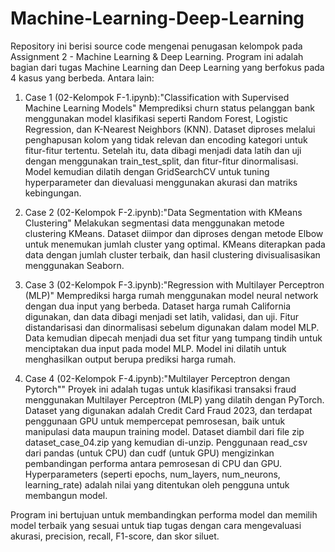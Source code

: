 # Machine-Learning-Deep-Learning
Repository ini berisi source code mengenai penugasan kelompok pada Assignment 2 - Machine Learning &amp; Deep Learning. Program ini adalah bagian dari tugas Machine Learning dan Deep Learning yang berfokus pada 4 kasus yang berbeda. Antara lain:
1. Case 1 (02-Kelompok F-1.ipynb):"Classification with Supervised Machine Learning Models"
Memprediksi churn status pelanggan bank menggunakan model klasifikasi seperti Random Forest, Logistic Regression, dan K-Nearest Neighbors (KNN).
Dataset diproses melalui penghapusan kolom yang tidak relevan dan encoding kategori untuk fitur-fitur tertentu. Setelah itu, data dibagi menjadi data latih dan uji dengan menggunakan train_test_split, dan fitur-fitur dinormalisasi. Model kemudian dilatih dengan GridSearchCV untuk tuning hyperparameter dan dievaluasi menggunakan akurasi dan matriks kebingungan.

2. Case 2 (02-Kelompok F-2.ipynb):"Data Segmentation with KMeans Clustering"
Melakukan segmentasi data menggunakan metode clustering KMeans. Dataset diimpor dan diproses dengan metode Elbow untuk menemukan jumlah cluster yang optimal. KMeans diterapkan pada data dengan jumlah cluster terbaik, dan hasil clustering divisualisasikan menggunakan Seaborn.

3. Case 3 (02-Kelompok F-3.ipynb):"Regression with Multilayer Perceptron (MLP)"
Memprediksi harga rumah menggunakan model neural network dengan dua input yang berbeda. Dataset harga rumah California digunakan, dan data dibagi menjadi set latih, validasi, dan uji. Fitur distandarisasi dan dinormalisasi sebelum digunakan dalam model MLP. Data kemudian dipecah menjadi dua set fitur yang tumpang tindih untuk menciptakan dua input pada model MLP. Model ini dilatih untuk menghasilkan output berupa prediksi harga rumah.

4. Case 4 (02-Kelompok F-4.ipynb):"Multilayer Perceptron dengan Pytorch""
Proyek ini adalah tugas untuk klasifikasi transaksi fraud menggunakan Multilayer Perceptron (MLP) yang dilatih dengan PyTorch. Dataset yang digunakan adalah Credit Card Fraud 2023, dan terdapat penggunaan GPU untuk mempercepat pemrosesan, baik untuk manipulasi data maupun training model. Dataset diambil dari file zip dataset_case_04.zip yang kemudian di-unzip. Penggunaan read_csv dari pandas (untuk CPU) dan cudf (untuk GPU) mengizinkan pembandingan performa antara pemrosesan di CPU dan GPU. Hyperparameters (seperti epochs, num_layers, num_neurons, learning_rate) adalah nilai yang ditentukan oleh pengguna untuk membangun model.

Program ini bertujuan untuk membandingkan performa model dan memilih model terbaik yang sesuai untuk tiap tugas dengan cara mengevaluasi akurasi, precision, recall, F1-score, dan skor siluet.